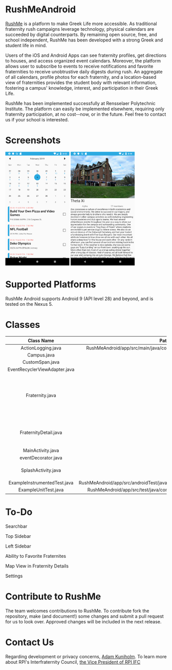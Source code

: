 # RushMeAndroid
[RushMe](https://github.com/RushMeTeam) is a platform to make Greek Life more accessible. As traditional fraternity rush campaigns leverage technology, physical calendars are succeeded by digital counterparts. By remaining open source, free, and school independent, RushMe has been developed with a strong Greek and student life in mind.

Users of the iOS and Android Apps can see fraternity profiles, get directions to houses, and access organized event calendars. Moreover, the platform allows user to subscribe to events to receive notifications and favorite fraternities to receive unobtrustive daily digests during rush. An aggregate of all calendars, profile photos for each fraternity, and a location-based view of fraternities provides the student body with relevant information, fostering a campus' knowledge, interest, and participation in their Greek Life.

RushMe has been implemented successfully at Rensselaer Polytechnic Institute. The platform can easily be implemented elsewhere, requiring only fraternity participation, at no cost--now, or in the future. Feel free to contact us if your school is interested.

# Screenshots
<img src="https://github.com/RushMeTeam/RushMeAndroid/blob/master/Screenshot1.png" width="200"> <img src="https://github.com/RushMeTeam/RushMeAndroid/blob/master/Screenshot2.png" width="200">

# Supported Platforms
RushMe Android supports Android 9 (API level 28) and beyond, and is tested on the Nexus 5.

# Classes 
|Class Name|Path|Description|
|:-:|:-:|:-:|
|ActionLogging.java|RushMeAndroid/app/src/main/java/com/example/prests1/rushmeandroid/|   |
|Campus.java|   |   |
|CustomSpan.java|   |   |
|EventRecyclerViewAdapter.java|   |   |
|Fraternity.java|   |Creates Fraternity Object, Event Object, and other related functions.|
|FraternityDetail.java|   |Creates the page that lists fraternity details.|
|MainActivity.java|   |   |
|eventDecorator.java|   |   |
|SplashActivity.java|   |Creates the Splash Screen|
|ExampleInstrumentedTest.java|RushMeAndroid/app/src/androidTest/java/com/example/prests1/rushmeandroid/| |
|ExampleUnitTest.java|RushMeAndroid/app/src/test/java/com/example/prests1/rushmeandroid/| |

# To-Do
Searchbar

Top Sidebar

Left Sidebar

Ability to Favorite Fraternites

Map View in Fraternity Details

Settings

# Contribute to RushMe
The team welcomes contributions to RushMe. To contribute fork the repository, make (and document!) some changes and submit a pull request for us to look over. Approved changes will be included in the next release.

# Contact Us
Regarding development or privacy concerns, [Adam Kuniholm](kuniha@rpi.edu).
To learn more about RPI's Interfraternity Council, [the Vice President of RPI IFC](ifc.rpi.recruitment@gmail.com)


